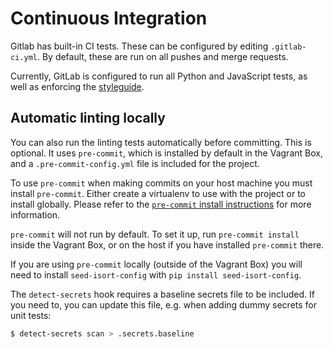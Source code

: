 # Continuous Integration

Gitlab has built-in CI tests. These can be configured by editing `.gitlab-ci.yml`. By default, these are run on all pushes and merge requests.

Currently, GitLab is configured to run all Python and JavaScript tests, as well as enforcing the [styleguide](./project-conventions.md#code-styleguide).

## Automatic linting locally

You can also run the linting tests automatically before committing. This is optional. It uses `pre-commit`, which is installed by default in the Vagrant Box, and a `.pre-commit-config.yml` file is included for the project.

To use `pre-commit` when making commits on your host machine you must install `pre-commit`. Either create a virtualenv to use with the project or to install globally.
Please refer to the [`pre-commit` install instructions](https://pre-commit.com/#install) for more information.

`pre-commit` will not run by default. To set it up, run `pre-commit install` inside the Vagrant Box, or on the host if you have installed `pre-commit` there.

If you are using `pre-commit` locally (outside of the Vagrant Box) you will need to install `seed-isort-config` with `pip install seed-isort-config`.

The `detect-secrets` hook requires a baseline secrets file to be included. If you need to, you can update this file, e.g. when adding dummy secrets for unit tests:

```bash
$ detect-secrets scan > .secrets.baseline
```
